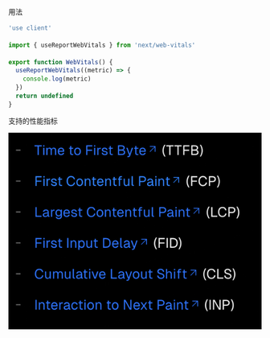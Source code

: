 用法

```js
'use client'

import { useReportWebVitals } from 'next/web-vitals'

export function WebVitals() {
  useReportWebVitals((metric) => {
    console.log(metric)
  })
  return undefined
}
```

支持的性能指标

![alt text](image-56.png)
